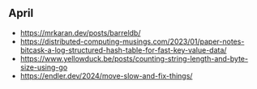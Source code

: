 ## April

- https://mrkaran.dev/posts/barreldb/
- https://distributed-computing-musings.com/2023/01/paper-notes-bitcask-a-log-structured-hash-table-for-fast-key-value-data/
- https://www.yellowduck.be/posts/counting-string-length-and-byte-size-using-go
- https://endler.dev/2024/move-slow-and-fix-things/